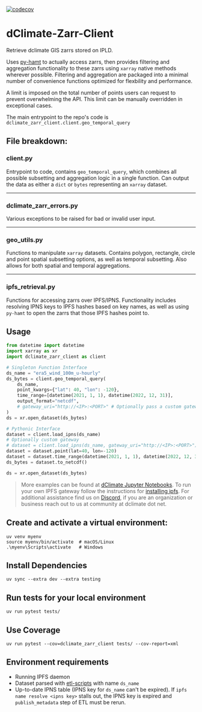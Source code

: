 [![codecov](https://codecov.io/gh/dClimate/dClimate-Zarr-Client/graph/badge.svg?token=AovaMO6DX5)](https://codecov.io/gh/dClimate/dClimate-Zarr-Client)
# dClimate-Zarr-Client
Retrieve dclimate GIS zarrs stored on IPLD.

Uses [py-hamt](https://github.com/dClimate/py-hamt) to actually access zarrs, then provides
filtering and aggregation functionality to these zarrs using `xarray` native methods wherever possible.
Filtering and aggregation are packaged into a minimal number of convenience functions optimized for flexbility
and performance.

A limit is imposed on the total number of points users can request to prevent overwhelming the API. This limit
can be manually overridden in exceptional cases.

The main entrypoint to the repo's code is `dclimate_zarr_client.client.geo_temporal_query`


## File breakdown:

### client.py

Entrypoint to code, contains `geo_temporal_query`, which combines all possible subsetting
and aggregation logic in a single function. Can output the data as either a `dict`
or `bytes` representing an `xarray` dataset.

---

### dclimate_zarr_errors.py

Various exceptions to be raised for bad or invalid user input.

---

### geo_utils.py

Functions to manipulate `xarray` datasets. Contains polygon, rectangle, circle and point spatial
subsetting options, as well as temporal subsetting. Also allows for both spatial and temporal
aggregations.

---

### ipfs_retrieval.py

Functions for accessing zarrs over IPFS/IPNS. Functionality includes resolving IPNS keys to IPFS hashes
based on key names, as well as using `py-hamt` to open the zarrs that those IPFS hashes point to.


## Usage

```python
from datetime import datetime
import xarray as xr
import dclimate_zarr_client as client

# Singleton Function Interface
ds_name = "era5_wind_100m_u-hourly"
ds_bytes = client.geo_temporal_query(
    ds_name,
    point_kwargs={"lat": 40, "lon": -120},
    time_range=[datetime(2021, 1, 1), datetime(2022, 12, 31)],
    output_format="netcdf",
    # gateway_uri="http://<IP>:<PORT>" # Optionally pass a custom gateway URI (default: http://127.0.0.1:8080) Note: IPFS must be running locally in the default case
)
ds = xr.open_dataset(ds_bytes)

# Pythonic Interface
dataset = client.load_ipns(ds_name)
# Optionally custom gateway
# dataset = client.load_ipns(ds_name, gateway_uri="http://<IP>:<PORT>")
dataset = dataset.point(lat=40, lon=-120)
dataset = dataset.time_range(datetime(2021, 1, 1), datetime(2022, 12, 31))
ds_bytes = dataset.to_netcdf()

ds = xr.open_dataset(ds_bytes)
```

> More examples can be found at [dClimate Jupyter Notebooks](https://github.com/dClimate/jupyter-notebooks/tree/main/notebooks). To run your own IPFS gateway follow the instructions for [installing ipfs](https://docs.ipfs.tech/install/command-line/#install-official-binary-distributions). For additional assistance find us on [Discord](https://discord.com/invite/bYWVdNDMpe ), if you are an organization or business reach out to us at community at dclimate dot net.

## Create and activate a virtual environment:

``` shell
uv venv myenv
source myenv/bin/activate  # macOS/Linux
.\myenv\Scripts\activate   # Windows
```

## Install Dependencies

```shell
uv sync --extra dev --extra testing
```

## Run tests for your local environment
```shell
uv run pytest tests/
```

## Use Coverage

```shell
uv run pytest --cov=dclimate_zarr_client tests/ --cov-report=xml
```

## Environment requirements

- Running IPFS daemon
- Dataset parsed with [etl-scripts](https://github.com/dClimate/etl-scripts) with name `ds_name`
- Up-to-date IPNS table (IPNS key for `ds_name` can't be expired).
  If `ipfs name resolve <ipns key>` stalls out, the IPNS key is expired and `publish_metadata` step of ETL must be rerun.
